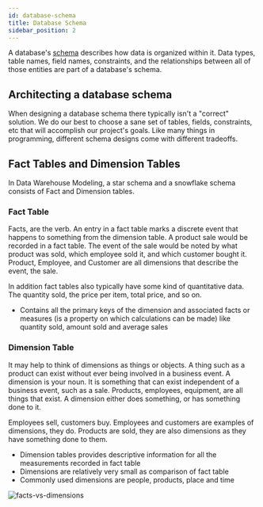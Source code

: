 ```yaml
---
id: database-schema
title: Database Schema
sidebar_position: 2
---
```


A database's [schema](https://www.ibm.com/topics/database-schema) describes how data is organized within it. Data types, table names, field names, constraints, and the relationships between all of those entities are part of a database's schema.

## Architecting a database schema

When designing a database schema there typically isn't a "correct" solution. We do our best to choose a sane set of tables, fields, constraints, etc that will accomplish our project's goals. Like many things in programming, different schema designs come with different tradeoffs.

## Fact Tables and Dimension Tables

In Data Warehouse Modeling, a star schema and a snowflake schema consists of Fact and Dimension tables.

### Fact Table

Facts, are the verb. An entry in a fact table marks a discrete event that happens to something from the dimension table. A product sale would be recorded in a fact table. The event of the sale would be noted by what product was sold, which employee sold it, and which customer bought it. Product, Employee, and Customer are all dimensions that describe the event, the sale.

In addition fact tables also typically have some kind of quantitative data. The quantity sold, the price per item, total price, and so on.

- Contains all the primary keys of the dimension and associated facts or measures (is a property on which calculations can be made) like quantity sold, amount sold and average sales

### Dimension Table

It may help to think of dimensions as things or objects. A thing such as a product can exist without ever being involved in a business event. A dimension is your noun. It is something that can exist independent of a business event, such as a sale. Products, employees, equipment, are all things that exist. A dimension either does something, or has something done to it.

Employees sell, customers buy. Employees and customers are examples of dimensions, they do. Products are sold, they are also dimensions as they have something done to them.

- Dimension tables provides descriptive information for all the measurements recorded in fact table
- Dimensions are relatively very small as comparison of fact table
- Commonly used dimensions are people, products, place and time

![facts-vs-dimensions](https://i.stack.imgur.com/aB9k9.jpg)
